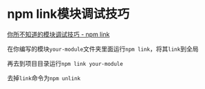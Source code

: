 # npm link模块调试技巧

[你所不知道的模块调试技巧 - npm link](https://github.com/atian25/blog/issues/17)

在你编写的模块`your-module`文件夹里面运行`npm link`，将其`link`到全局

再去到项目目录运行`npm link your-module`

去掉`link`命令为`npm unlink`
